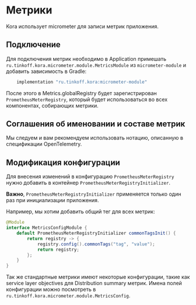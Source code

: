 # Метрики

Kora использует micrometer для записи метрик приложения.

## Подключение

Для подключения метрик необходимо в Application примешать `ru.tinkoff.kora.micrometer.module.MetricsModule` из `micrometer-module` и добавить зависимость в Gradle:

```groovy
    implementation "ru.tinkoff.kora:micrometer-module"
```

После этого в Metrics.globalRegistry будет зарегистрирован `PrometheusMeterRegistry`, который будет использоваться во всех компонентах, собирающих метрики.

## Соглашения об именовании и составе метрик

Мы следуем и вам рекомендуем использовать нотацию, описанную в спецификации OpenTelemetry.

## Модификация конфигурации

Для внесения изменений в конфигурацию `PrometheusMeterRegistry` нужно добавить в контейнер `PrometheusMeterRegistryInitializer`.

**Важно**, `PrometheusMeterRegistryInitializer` применяется только один раз при инициализации приложения.

Например, мы хотим добавить общий тег для всех метрик:

```java
@Module
interface MetricsConfigModule {
    default PrometheusMeterRegistryInitializer commonTagsInit() {
        return registry -> {
            registry.config().commonTags("tag", "value");
            return registry;
        };
    }
}
```

Так же стандартные метрики имеют некоторые конфигурации, такие как service layer objectives для Distribution summary метрик.
Имена полей конфигурации можно посмотреть в  `ru.tinkoff.kora.micrometer.module.MetricsConfig`.
